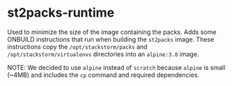# st2packs-runtime

Used to minimize the size of the image containing the packs.
Adds some ONBUILD instructions that run when building the `st2packs` image.
These instructions copy the `/opt/stackstorm/packs` and `/opt/stackstorm/virtualenvs`
directories into an `alpine:3.8` image.

NOTE: We decided to use `alpine` instead of `scratch` because `alpine` is small (~4MB)
and includes the `cp` command and required dependencies.
